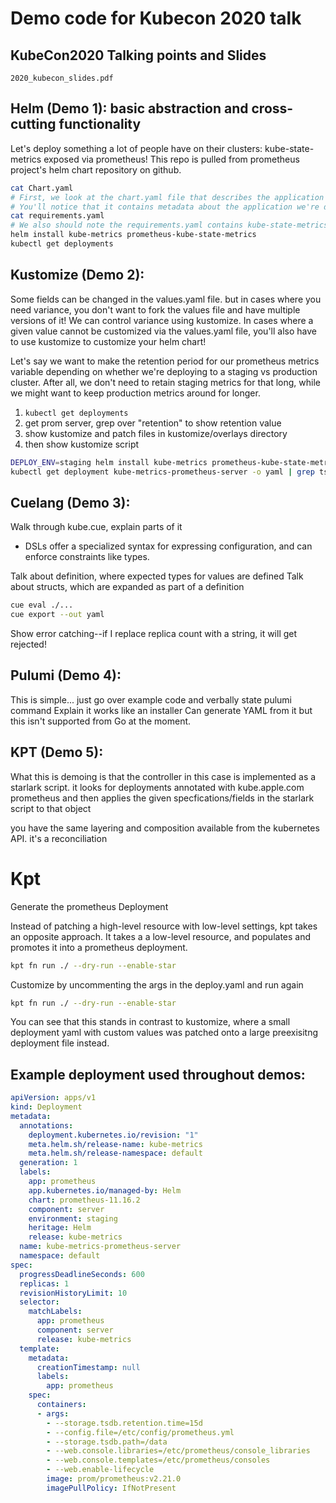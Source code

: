 # Demo code for Kubecon 2020 talk
## KubeCon2020 Talking points and Slides

`2020_kubecon_slides.pdf`

## Helm (Demo 1): basic abstraction and cross-cutting functionality

Let's deploy something a lot of people have on their clusters: kube-state-metrics exposed via prometheus!
This repo is pulled from prometheus project's helm chart repository on github.

```bash
cat Chart.yaml
# First, we look at the chart.yaml file that describes the application we are deploying through helm.
# You'll notice that it contains metadata about the application we're deploying.
cat requirements.yaml
# We also should note the requirements.yaml contains kube-state-metrics, which is pulled in as a 
helm install kube-metrics prometheus-kube-state-metrics
kubectl get deployments
```

## Kustomize (Demo 2):

Some fields can be changed in the values.yaml file. but in cases where you need variance, you don't want to fork the values file and have multiple versions of it! We can control variance using kustomize. In cases where a given value cannot be customized via the values.yaml file, you'll also have to use kustomize to customize your helm chart!

Let's say we want to make the retention period for our prometheus metrics variable depending on whether we're deploying to a staging vs production cluster. After all, we don't need to retain staging metrics for that long, while we might want to keep production metrics around for longer.

1. ```kubectl get deployments```
1. get prom server, grep over "retention" to show retention value
1. show kustomize and patch files in kustomize/overlays directory
1. then show kustomize script

```bash
DEPLOY_ENV=staging helm install kube-metrics prometheus-kube-state-metrics --post-renderer kustomize/kustomize
kubectl get deployment kube-metrics-prometheus-server -o yaml | grep tsdb
```

## Cuelang (Demo 3):

Walk through kube.cue, explain parts of it
- DSLs offer a specialized syntax for expressing configuration, and can enforce constraints like types.

Talk about definition, where expected types for values are defined
Talk about structs, which are expanded as part of a definition

```bash
cue eval ./...
cue export --out yaml
```

Show error catching--if I replace replica count with a string, it will get rejected!

## Pulumi (Demo 4):

This is simple... just go over example code and verbally state pulumi command
Explain it works like an installer
Can generate YAML from it but this isn't supported from Go at the moment.

## KPT (Demo 5):

What this is demoing is that the controller in this case is implemented as a starlark script. it looks for deployments annotated with kube.apple.com prometheus and then applies the given specfications/fields in the starlark script to that object

you have the same layering and composition available from the kubernetes API. it's a reconciliation 

# Kpt

Generate the prometheus Deployment

Instead of patching a high-level resource with low-level settings, kpt takes an opposite approach.
It takes a a low-level resource, and populates and promotes it into a prometheus deployment.

```sh
kpt fn run ./ --dry-run --enable-star
```

Customize by uncommenting the args in the deploy.yaml and run again

```sh
kpt fn run ./ --dry-run --enable-star
```

You can see that this stands in contrast to kustomize, where a small deployment yaml with custom values was patched onto a large preexisitng deployment file instead.

## Example deployment used throughout demos:

```yaml
apiVersion: apps/v1
kind: Deployment
metadata:
  annotations:
    deployment.kubernetes.io/revision: "1"
    meta.helm.sh/release-name: kube-metrics
    meta.helm.sh/release-namespace: default
  generation: 1
  labels:
    app: prometheus
    app.kubernetes.io/managed-by: Helm
    chart: prometheus-11.16.2
    component: server
    environment: staging
    heritage: Helm
    release: kube-metrics
  name: kube-metrics-prometheus-server
  namespace: default
spec:
  progressDeadlineSeconds: 600
  replicas: 1
  revisionHistoryLimit: 10
  selector:
    matchLabels:
      app: prometheus
      component: server
      release: kube-metrics
  template:
    metadata:
      creationTimestamp: null
      labels:
        app: prometheus
    spec:
      containers:
      - args:
        - --storage.tsdb.retention.time=15d
        - --config.file=/etc/config/prometheus.yml
        - --storage.tsdb.path=/data
        - --web.console.libraries=/etc/prometheus/console_libraries
        - --web.console.templates=/etc/prometheus/consoles
        - --web.enable-lifecycle
        image: prom/prometheus:v2.21.0
        imagePullPolicy: IfNotPresent
```